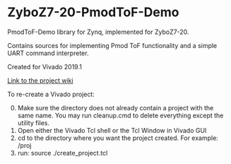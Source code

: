 # ZyboZ7-20-PmodToF-Demo
PmodToF-Demo library for Zynq, implemented for ZyboZ7-20.

Contains sources for implementing Pmod ToF functionality and a simple UART command interpreter.

Created for Vivado 2019.1

[Link to the project wiki](https://reference.digilentinc.com/reference/pmod/pmodtof/demouserguide)

To re-create a Vivado project:

0. Make sure the directory does not already contain a project with the same name. 
   You may run cleanup.cmd to delete everything except the utility files.
1. Open either the Vivado Tcl shell or the Tcl Window in Vivado GUI 
2. cd to the directory where you want the project created. 
   For example: <repo>/proj
3. run: source ./create_project.tcl